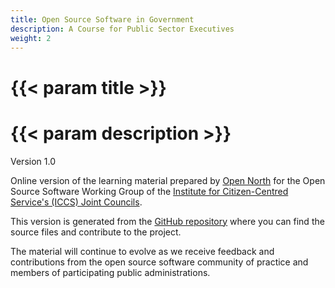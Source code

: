 ```yaml
---
title: Open Source Software in Government
description: A Course for Public Sector Executives
weight: 2
---
```


# {{< param title >}}

# {{< param description >}}

Version 1.0

Online version of the learning material prepared by [Open North](https://opennorth.ca/) for the Open Source Software Working Group of the [Institute for Citizen-Centred Service's (ICCS) Joint Councils](https://citizenfirst.ca/our-work/councils).

This version is generated from the [GitHub repository](https://github.com/ICCS-ISAC/iccs-isac.io) where you can find the source files and contribute to the project.

The material will continue to evolve as we receive feedback and contributions from the open source software community of practice and members of participating public administrations.
